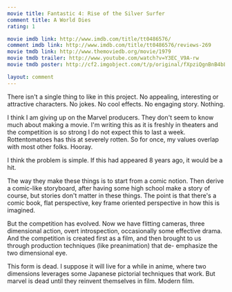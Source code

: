 ```yaml
---
movie title: Fantastic 4: Rise of the Silver Surfer
comment title: A World Dies
rating: 1

movie imdb link: http://www.imdb.com/title/tt0486576/
comment imdb link: http://www.imdb.com/title/tt0486576/reviews-269
movie tmdb link: http://www.themoviedb.org/movie/1979
movie tmdb trailer: http://www.youtube.com/watch?v=Y3EC_V9A-rw
movie tmdb poster: http://cf2.imgobject.com/t/p/original/fXpziQgnBnB4bLgjKhjTbLQumE5.jpg

layout: comment
---
```


There isn't a single thing to like in this project. No appealing, interesting or attractive characters. No jokes. No cool effects. No engaging story. Nothing.

I think I am giving up on the Marvel producers. They don't seem to know much about making a movie. I'm writing this as it is freshly in theaters and the competition is so strong I do not expect this to last a week. Rottentomatoes has this at severely rotten. So for once, my values overlap with most other folks. Hooray.

I think the problem is simple. If this had appeared 8 years ago, it would be a hit. 

The way they make these things is to start from a comic notion. Then derive a comic-like storyboard, after having some high school make a story of course, but stories don't matter in these things. The point is that there's a comic book, flat perspective, key frame oriented perspective in how this is imagined.

But the competition has evolved. Now we have flitting cameras, three dimensional action, overt introspection, occasionally some effective drama. And the competition is created first as a film, and then brought to us through production techniques (like preanimation) that de- emphasize the two dimensional eye.

This form is dead. I suppose it will live for a while in anime, where two dimensions leverages some Japanese pictorial techniques that work. But marvel is dead until they reinvent themselves in film. Modern film.